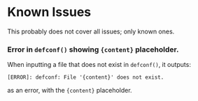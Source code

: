 # Known Issues
This probably does not cover all issues; only known ones.

### Error in `defconf()` showing `{content}` placeholder.
When inputting a file that does not exist in `defconf()`, it outputs:
```plaintext
[ERROR]: defconf: File '{content}' does not exist.
```
as an error, with the `{content}` placeholder.
